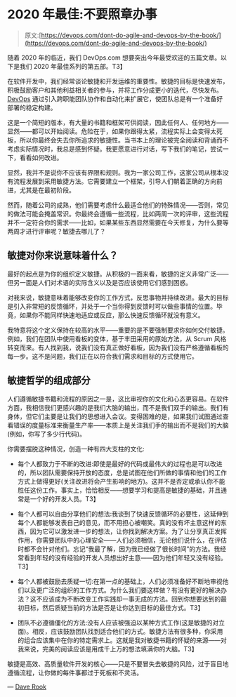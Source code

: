 # 2020 年最佳:不要照章办事

> 原文:[https://devops.com/dont-do-agile-and-devops-by-the-book/](https://devops.com/dont-do-agile-and-devops-by-the-book/)

随着 2020 年的临近，我们 DevOps.com 想要突出今年最受欢迎的五篇文章。以下是我们 2020 年最佳系列的第五部。T3】

在软件开发中，我们经常谈论敏捷和开发运维的重要性。敏捷的目标是快速发布，积极鼓励客户和其他利益相关者的参与，并将工作分成更小的迭代，尽快发布。 [DevOps](https://devops.com/cybersecurity-fears-may-drive-shift-to-managed-devops/) 通过引入跨职能团队协作和自动化来扩展它，使团队总是有一个准备好部署的稳定构建。

这是一个简短的版本，有大量的书籍和框架可供阅读，因此任何人、任何地方——显然——都可以开始阅读。危险在于，如果你跟得太紧，流程实际上会变得太死板，所以你最终会失去你所追求的敏捷性。当书本上的理论被完全阅读和背诵而不考虑实际情况时，我总是感到怀疑。我更愿意进行对话，写下我们的笔记，尝试一下，看看如何改进。

显然，我并不是说你不应该有界限和规则。我为一家公司工作，这家公司从根本没有流程发展到采用敏捷方法。它需要建立一个框架，引导人们朝着正确的方向前进，尤其是在最初阶段。

然而，随着公司的成熟，他们需要考虑什么最适合他们的特殊情况——否则，常见的做法可能会掩盖常识。你最终会遵循一些流程，比如两周一次的评审，这些流程并不一定符合你的需求——比如，如果某些东西显然需要在今天修复，为什么要等两周才进行评审呢？敏捷去哪儿了？

## 敏捷对你来说意味着什么？

最好的起点是为你的组织定义敏捷。从积极的一面来看，敏捷的定义非常广泛——但另一面是人们对术语的实际含义以及是否应该使用它们感到困惑。

对我来说，敏捷意味着能够改变你的工作方式，反思事物并持续改进。最大的目标是引入非常短的反馈循环，并处于一个当你得到反馈时可以做些事情的位置。毕竟，如果你不能同样快速地适应或反应，那么快速反馈循环就没有意义。

我特意将这个定义保持在较高的水平——重要的是不要强制要求你如何交付敏捷。例如，我们在团队中使用看板的变体，基于丰田采用的原始方法，从 Scrum 风格转变而来。有人找到我，说我们没有真正做好看板，因为我们没有严格遵循看板的每一步。这不是问题，我们正在以符合我们需求和目标的方式使用它。

## **敏捷哲学的组成部分**

人们遵循敏捷书籍和流程的原因之一是，这比审视你的文化和心态更容易。在软件方面，我相信我们更感兴趣的是我们大脑的输出，而不是我们双手的输出。我们有身体，但它们主要是让我们的思想进入会议。变得困难的是，如果我们试图通过查看错误的度量标准来衡量生产率——本质上是关注我们手的输出而不是我们的大脑(例如，你写了多少行代码)。

你需要摆脱这种情况，创造一种有四大支柱的文化:

*   每个人都致力于不断的改进:即使是最好的代码或最伟大的过程也是可以改进的，所以团队需要保持开放的态度，总是试图在他们所做的事情和他们的工作方式上做得更好(关注改进将会产生影响的地方)。这并不是否定或承认你不能胜任这份工作。事实上，恰恰相反——想要学习和提高是敏捷的基础，并且通常是一个好的开发人员。T3】

*   每个人都可以自由分享他们的想法:我谈到了快速反馈循环的必要性，这延伸到每个人都能够发表自己的意见，而不用担心被嘲笑。真的没有坏主意这样的东西，因为它可以激发进一步的想法，让你找到解决方案。为了让分享真正发挥作用，你需要团队中的心理安全——人们必须相信，无论他们说什么，在评估时都不会针对他们。忘记“我最了解，因为我已经做了很长时间”的方法。我经常看到年轻的没有经验的开发人员想出好主意——因为他们年轻又没有经验。T3】

*   每个人都被鼓励去质疑一切:在第一点的基础上，人们必须准备好不断地审视他们以及更广泛的组织的工作方式。为什么我们要这样做？有没有更好的解决办法？这不应该成为不断改变工作实践却一事无成的方法。回到你想要达到的最初目标，然后质疑当前的方法是否是让你达到目标的最佳方式。T3】

*   团队不必遵循僵化的方法:没有人应该被强迫以某种方式工作(这是敏捷的对立面)。相反，应该鼓励团队找到适合他们的方式。敏捷方法有很多种，你采用的组合应该集中在你的特定需求上。这就是我对敏捷书籍的怀疑的来源——对我来说，完美的阅读应该是用成千上万的想法填满你的大脑。T3】

敏捷是高效、高质量软件开发的核心——只是不要冒失去敏捷的风险，过于盲目地遵循流程，让你做的每件事都过于死板和不灵活。

— [Dave Rook](https://devops.com/author/dave-rook/)